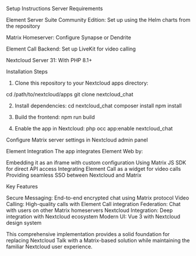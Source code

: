 Setup Instructions
Server Requirements

Element Server Suite Community Edition: Set up using the Helm charts from the repository

Matrix Homeserver: Configure Synapse or Dendrite

Element Call Backend: Set up LiveKit for video calling

Nextcloud Server 31: With PHP 8.1+


Installation Steps

1. Clone this repository to your Nextcloud apps directory:

cd /path/to/nextcloud/apps
git clone <repository-url> nextcloud_chat

2. Install dependencies:
cd nextcloud_chat
composer install
npm install

3. Build the frontend:
npm run build

4. Enable the app in Nextcloud:
php occ app:enable nextcloud_chat



Configure Matrix server settings in Nextcloud admin panel

Element Integration
The app integrates Element Web by:

Embedding it as an iframe with custom configuration
Using Matrix JS SDK for direct API access
Integrating Element Call as a widget for video calls
Providing seamless SSO between Nextcloud and Matrix

Key Features

Secure Messaging: End-to-end encrypted chat using Matrix protocol
Video Calling: High-quality calls with Element Call integration
Federation: Chat with users on other Matrix homeservers
Nextcloud Integration: Deep integration with Nextcloud ecosystem
Modern UI: Vue 3 with Nextcloud design system

This comprehensive implementation provides a solid foundation for replacing Nextcloud Talk with a Matrix-based solution while maintaining the familiar Nextcloud user experience.
